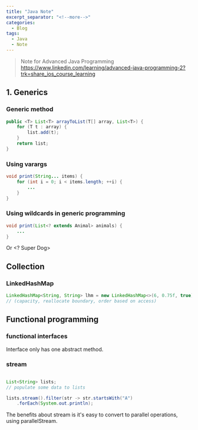 ```yaml
---
title: "Java Note"
excerpt_separator: "<!--more-->"
categories:
  - Blog
tags:
  - Java
  - Note
---
```


> Note for Advanced Java Programming https://www.linkedin.com/learning/advanced-java-programming-2?trk=share_ios_course_learning

## 1. Generics

### Generic method
```java
public <T> List<T> arrayToList(T[] array, List<T>) {
    for (T t : array) {
        list.add(t);
    }
    return list;
}
```

### Using varargs

```java
void print(String... items) {
    for (int i = 0; i < items.length; ++i) {
        ...
    }
}
```

### Using wildcards in generic programming 

```java
void print(List<? extends Animal> animals) {
    ...
}
```


Or <? Super Dog>

## Collection 

### LinkedHashMap

```java
LinkedHashMap<String, String> lhm = new LinkedHashMap<>(6, 0.75f, true);
// (capacity, reallocate boundary, order based on access)
```

## Functional programming 

### functional interfaces

Interface only has one abstract method.

### stream

```java

List<String> lists;
// populate some data to lists

lists.stream().filter(str -> str.startsWith("A")
    .forEach(System.out.println);
```

The benefits about stream is it's easy to convert to parallel operations, using parallelStream.


